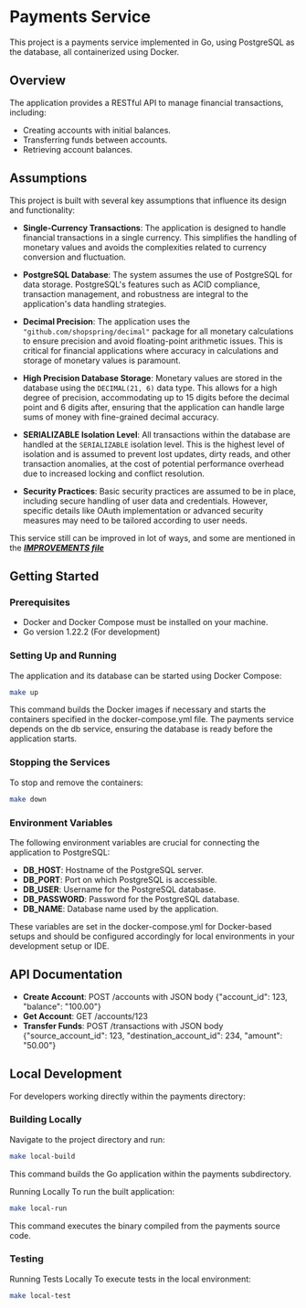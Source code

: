 # Payments Service

This project is a payments service implemented in Go, using PostgreSQL as the database, all containerized using Docker.

## Overview

The application provides a RESTful API to manage financial transactions, including:
- Creating accounts with initial balances.
- Transferring funds between accounts.
- Retrieving account balances.

## Assumptions

This project is built with several key assumptions that influence its design and functionality:

- **Single-Currency Transactions**: The application is designed to handle financial transactions in a single currency. This simplifies the handling of monetary values and avoids the complexities related to currency conversion and fluctuation.

- **PostgreSQL Database**: The system assumes the use of PostgreSQL for data storage. PostgreSQL's features such as ACID compliance, transaction management, and robustness are integral to the application's data handling strategies.

- **Decimal Precision**: The application uses the `"github.com/shopspring/decimal"` package for all monetary calculations to ensure precision and avoid floating-point arithmetic issues. This is critical for financial applications where accuracy in calculations and storage of monetary values is paramount.

- **High Precision Database Storage**: Monetary values are stored in the database using the `DECIMAL(21, 6)` data type. This allows for a high degree of precision, accommodating up to 15 digits before the decimal point and 6 digits after, ensuring that the application can handle large sums of money with fine-grained decimal accuracy.

- **SERIALIZABLE Isolation Level**: All transactions within the database are handled at the `SERIALIZABLE` isolation level. This is the highest level of isolation and is assumed to prevent lost updates, dirty reads, and other transaction anomalies, at the cost of potential performance overhead due to increased locking and conflict resolution.

- **Security Practices**: Basic security practices are assumed to be in place, including secure handling of user data and credentials. However, specific details like OAuth implementation or advanced security measures may need to be tailored according to user needs.

This service still can be improved in lot of ways, and some are mentioned in the ***[IMPROVEMENTS file](IMPROVEMENTS.md)***

## Getting Started

### Prerequisites

- Docker and Docker Compose must be installed on your machine.
- Go version 1.22.2 (For development)

### Setting Up and Running

The application and its database can be started using Docker Compose:

```bash
make up
```
This command builds the Docker images if necessary and starts the containers specified in the docker-compose.yml file. The payments service depends on the db service, ensuring the database is ready before the application starts.

### Stopping the Services

To stop and remove the containers:

```bash
make down
```

### Environment Variables

The following environment variables are crucial for connecting the application to PostgreSQL:

- **DB_HOST**: Hostname of the PostgreSQL server.
- **DB_PORT**: Port on which PostgreSQL is accessible.
- **DB_USER**: Username for the PostgreSQL database.
- **DB_PASSWORD**: Password for the PostgreSQL database.
- **DB_NAME**: Database name used by the application.

These variables are set in the docker-compose.yml for Docker-based setups and should be configured accordingly for local environments in your development setup or IDE.

## API Documentation

- **Create Account**: POST /accounts with JSON body {"account_id": 123, "balance": "100.00"}
- **Get Account**: GET /accounts/123
- **Transfer Funds**: POST /transactions with JSON body {"source_account_id": 123, "destination_account_id": 234, "amount": "50.00"}


## Local Development
For developers working directly within the payments directory:

### Building Locally
Navigate to the project directory and run:

```bash
make local-build
```
This command builds the Go application within the payments subdirectory.

Running Locally
To run the built application:

```bash
make local-run
```
This command executes the binary compiled from the payments source code.

### Testing
Running Tests Locally
To execute tests in the local environment:

```bash
make local-test
```